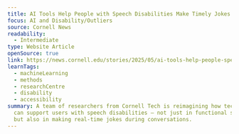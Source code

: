```yaml
---
title: AI Tools Help People with Speech Disabilities Make Timely Jokes
focus: AI and Disability/Outliers
source: Cornell News
readability:
  - Intermediate
type: Website Article
openSource: true
link: https://news.cornell.edu/stories/2025/05/ai-tools-help-people-speech-disabilities-make-timely-jokes
learnTags:
  - machineLearning
  - methods
  - researchCentre
  - disability
  - accessibility
summary: A team of researchers from Cornell Tech is reimagining how technology
  can support users with speech disabilities — not just in functional speech,
  but also in making real-time jokes during conversations.
---
```

